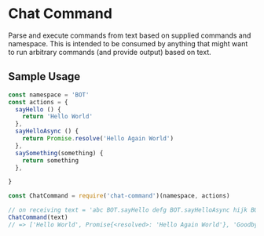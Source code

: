 # Chat Command

Parse and execute commands from text based on supplied commands and namespace. This is intended to be consumed by anything that might want to run arbitrary commands (and provide output) based on text.

## Sample Usage

```js
const namespace = 'BOT'
const actions = {
  sayHello () {
    return 'Hello World'
  },
  sayHelloAsync () {
    return Promise.resolve('Hello Again World')
  },
  saySomething(something) {
    return something
  },

}

const ChatCommand = require('chat-command')(namespace, actions)

// on receiving text = 'abc BOT.sayHello defg BOT.sayHelloAsync hijk BOT.saySomething(Goodbye)'
ChatCommand(text)
// => ['Hello World', Promise{<resolved>: 'Hello Again World'}, 'Goodbye']
```
